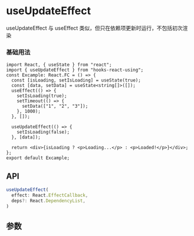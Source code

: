# useUpdateEffect

useUpdateEffect 与 useEffect 类似，但只在依赖项更新时运行，不包括初次渲染

### 基础用法

```tsx
import React, { useState } from "react";
import { useUpdateEffect } from "hooks-react-using";
const Excample: React.FC = () => {
  const [isLoading, setIsLoading] = useState(true);
  const [data, setData] = useState<string[]>([]);
  useEffect(() => {
    setIsLoading(true);
    setTimeout(() => {
      setData(["1", "2", "3"]);
    }, 1000);
  }, []);

  useUpdateEffect(() => {
    setIsLoading(false);
  }, [data]);

  return <div>{isLoading ? <p>Loading...</p> : <p>Loaded!</p>}</div>;
};
export default Excample;
```

## API

```typescript
useUpdateEffect(
  effect: React.EffectCallback,
  deps?: React.DependencyList,
)
```

## 参数
